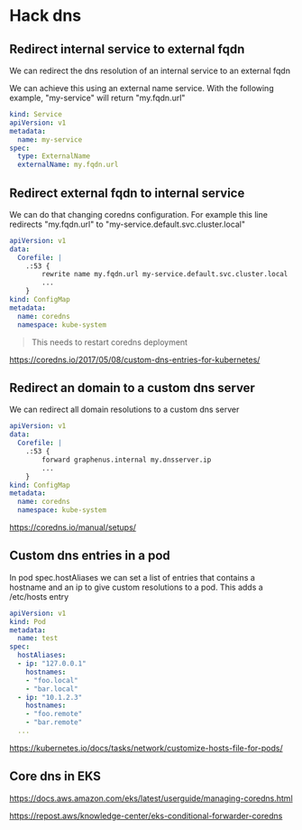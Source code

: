 # Hack dns

## Redirect internal service to external fqdn

We can redirect the dns resolution of an internal service to an external fqdn

We can achieve this using an external name service. With the following example, "my-service" will return "my.fqdn.url"

```yaml
kind: Service
apiVersion: v1
metadata:
  name: my-service
spec:
  type: ExternalName
  externalName: my.fqdn.url
```

## Redirect external fqdn to internal service

We can do that changing coredns configuration. For example this line redirects "my.fqdn.url" to "my-service.default.svc.cluster.local"

```yaml
apiVersion: v1
data:
  Corefile: |
    .:53 {
        rewrite name my.fqdn.url my-service.default.svc.cluster.local
        ...
    }
kind: ConfigMap
metadata:
  name: coredns
  namespace: kube-system
```

> This needs to restart coredns deployment

<https://coredns.io/2017/05/08/custom-dns-entries-for-kubernetes/>

## Redirect an domain to a custom dns server

We can redirect all domain resolutions to a custom dns server

```yaml
apiVersion: v1
data:
  Corefile: |
    .:53 {
        forward graphenus.internal my.dnsserver.ip
        ...
    }
kind: ConfigMap
metadata:
  name: coredns
  namespace: kube-system
```

<https://coredns.io/manual/setups/>

## Custom dns entries in a pod

In pod spec.hostAliases we can set a list of entries that contains a hostname and an ip to give custom resolutions to a pod. This adds a /etc/hosts entry

```yaml
apiVersion: v1
kind: Pod
metadata:
  name: test
spec:
  hostAliases:
  - ip: "127.0.0.1"
    hostnames:
    - "foo.local"
    - "bar.local"
  - ip: "10.1.2.3"
    hostnames:
    - "foo.remote"
    - "bar.remote"
  ...
```

<https://kubernetes.io/docs/tasks/network/customize-hosts-file-for-pods/>

## Core dns in EKS

<https://docs.aws.amazon.com/eks/latest/userguide/managing-coredns.html>

<https://repost.aws/knowledge-center/eks-conditional-forwarder-coredns>
